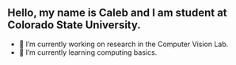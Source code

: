 ## Hello, my name is Caleb and I am student at Colorado State University.
- 🔭 I’m currently working on research in the Computer Vision Lab. 
- 🌱 I’m currently learning computing basics.
